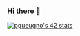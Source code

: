 ### Hi there 👋

[![pgueugno's 42 stats](https://badge42.vercel.app/api/v2/cl4cqx7ks006409jn1s8sg534/stats?cursusId=21&coalitionId=48)](https://github.com/JaeSeoKim/badge42)


<!--
**plgueugnon/plgueugnon** is a ✨ _special_ ✨ repository because its `README.md` (this file) appears on your GitHub profile.

Here are some ideas to get you started:

- 🔭 I’m currently working on ...
- 🌱 I’m currently learning ...
- 👯 I’m looking to collaborate on ...
- 🤔 I’m looking for help with ...
- 💬 Ask me about ...
- 📫 How to reach me: ...
- 😄 Pronouns: ...
- ⚡ Fun fact: ...
-->
